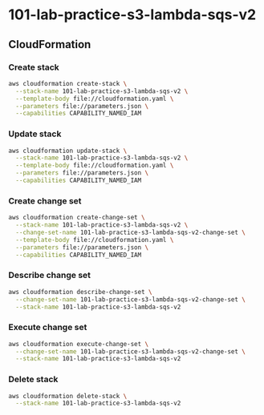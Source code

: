 # 101-lab-practice-s3-lambda-sqs-v2

## CloudFormation

### Create stack

```bash
aws cloudformation create-stack \
  --stack-name 101-lab-practice-s3-lambda-sqs-v2 \
  --template-body file://cloudformation.yaml \
  --parameters file://parameters.json \
  --capabilities CAPABILITY_NAMED_IAM
```

### Update stack

```bash
aws cloudformation update-stack \
  --stack-name 101-lab-practice-s3-lambda-sqs-v2 \
  --template-body file://cloudformation.yaml \
  --parameters file://parameters.json \
  --capabilities CAPABILITY_NAMED_IAM
```

### Create change set

```bash
aws cloudformation create-change-set \
  --stack-name 101-lab-practice-s3-lambda-sqs-v2 \
  --change-set-name 101-lab-practice-s3-lambda-sqs-v2-change-set \
  --template-body file://cloudformation.yaml \
  --parameters file://parameters.json \
  --capabilities CAPABILITY_NAMED_IAM
```

### Describe change set

```bash
aws cloudformation describe-change-set \
  --change-set-name 101-lab-practice-s3-lambda-sqs-v2-change-set \
  --stack-name 101-lab-practice-s3-lambda-sqs-v2
```

### Execute change set

```bash
aws cloudformation execute-change-set \
  --change-set-name 101-lab-practice-s3-lambda-sqs-v2-change-set \
  --stack-name 101-lab-practice-s3-lambda-sqs-v2
```

### Delete stack

```bash
aws cloudformation delete-stack \
  --stack-name 101-lab-practice-s3-lambda-sqs-v2
```
